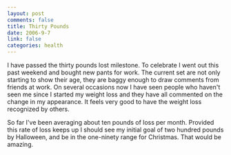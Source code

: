 ```yaml
--- 
layout: post
comments: false
title: Thirty Pounds
date: 2006-9-7
link: false
categories: health
---
```

I have passed the thirty pounds lost milestone. To celebrate I went out this past weekend and bought new pants for work. The current set are not only starting to show their age, they are baggy enough to draw comments from friends at work. On several occasions now I have seen people who haven't seen me since I started my weight loss and they have all commented on the change in my appearance. It feels very good to have the weight loss recognized by others.

So far I've been averaging about ten pounds of loss per month. Provided this rate of loss keeps up I should see my initial goal of two hundred pounds by Halloween, and be in the one-ninety range for Christmas. That would be amazing.
